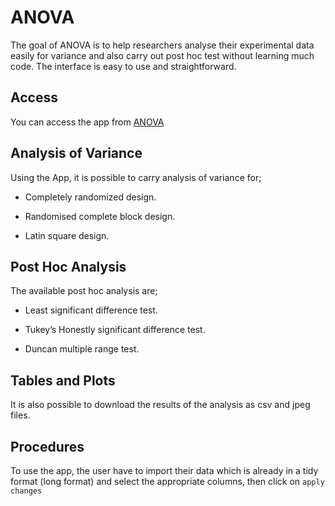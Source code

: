 
<!-- README.md is generated from README.Rmd. Please edit that file -->

# ANOVA

The goal of ANOVA is to help researchers analyse their experimental data
easily for variance and also carry out post hoc test without learning
much code. The interface is easy to use and straightforward.

## Access

You can access the app from
[ANOVA](https://oladoja-blessing.shinyapps.io/ANOVA/)

## Analysis of Variance

Using the App, it is possible to carry analysis of variance for;

-   Completely randomized design.

-   Randomised complete block design.

-   Latin square design.

## Post Hoc Analysis

The available post hoc analysis are;

-   Least significant difference test.

-   Tukey’s Honestly significant difference test.

-   Duncan multiple range test.

## Tables and Plots

It is also possible to download the results of the analysis as csv and
jpeg files.

## Procedures

To use the app, the user have to import their data which is already in a
tidy format (long format) and select the appropriate columns, then click
on `apply changes`
